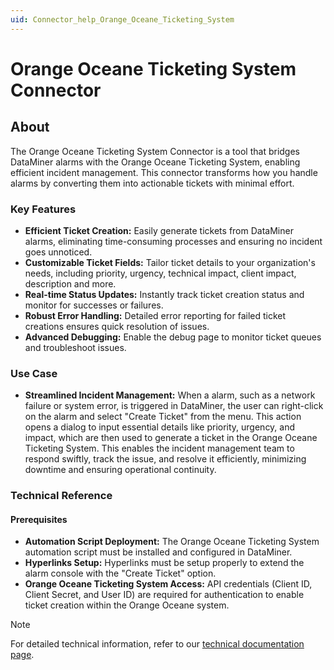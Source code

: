```yaml
---
uid: Connector_help_Orange_Oceane_Ticketing_System
---
```


# Orange Oceane Ticketing System Connector

## About

The Orange Oceane Ticketing System Connector is a tool that bridges DataMiner alarms with the Orange Oceane Ticketing System, enabling efficient incident management. This connector transforms how you handle alarms by converting them into actionable tickets with minimal effort.

### Key Features

- **Efficient Ticket Creation:** Easily generate tickets from DataMiner alarms, eliminating time-consuming processes and ensuring no incident goes unnoticed.
- **Customizable Ticket Fields:** Tailor ticket details to your organization's needs, including priority, urgency, technical impact, client impact, description and more.
- **Real-time Status Updates:** Instantly track ticket creation status and monitor for successes or failures.
- **Robust Error Handling:** Detailed error reporting for failed ticket creations ensures quick resolution of issues.
- **Advanced Debugging:** Enable the debug page to monitor ticket queues and troubleshoot issues.


### Use Case

- **Streamlined Incident Management:** When a alarm, such as a network failure or system error, is triggered in DataMiner, the user can right-click on the alarm and select "Create Ticket" from the menu. This action opens a dialog to input essential details like priority, urgency, and impact, which are then used to generate a ticket in the Orange Oceane Ticketing System. This enables the incident management team to respond swiftly, track the issue, and resolve it efficiently, minimizing downtime and ensuring operational continuity.

### Technical Reference

#### Prerequisites

- **Automation Script Deployment:** The Orange Oceane Ticketing System automation script must be installed and configured in DataMiner.
- **Hyperlinks Setup:**  Hyperlinks must be setup properly to extend the alarm console with the "Create Ticket" option.
- **Orange Oceane Ticketing System Access:** API credentials (Client ID, Client Secret, and User ID) are required for authentication to enable ticket creation within the Orange Oceane system.

> [!NOTE]
> For detailed technical information, refer to our [technical documentation page](xref:Connector_help_Orange_Oceane_Ticketing_System_Technical).